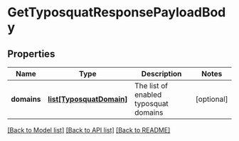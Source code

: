 # GetTyposquatResponsePayloadBody

## Properties
Name | Type | Description | Notes
------------ | ------------- | ------------- | -------------
**domains** | [**list[TyposquatDomain]**](TyposquatDomain.md) | The list of enabled typosquat domains | [optional] 

[[Back to Model list]](../README.md#documentation-for-models) [[Back to API list]](../README.md#documentation-for-api-endpoints) [[Back to README]](../README.md)


